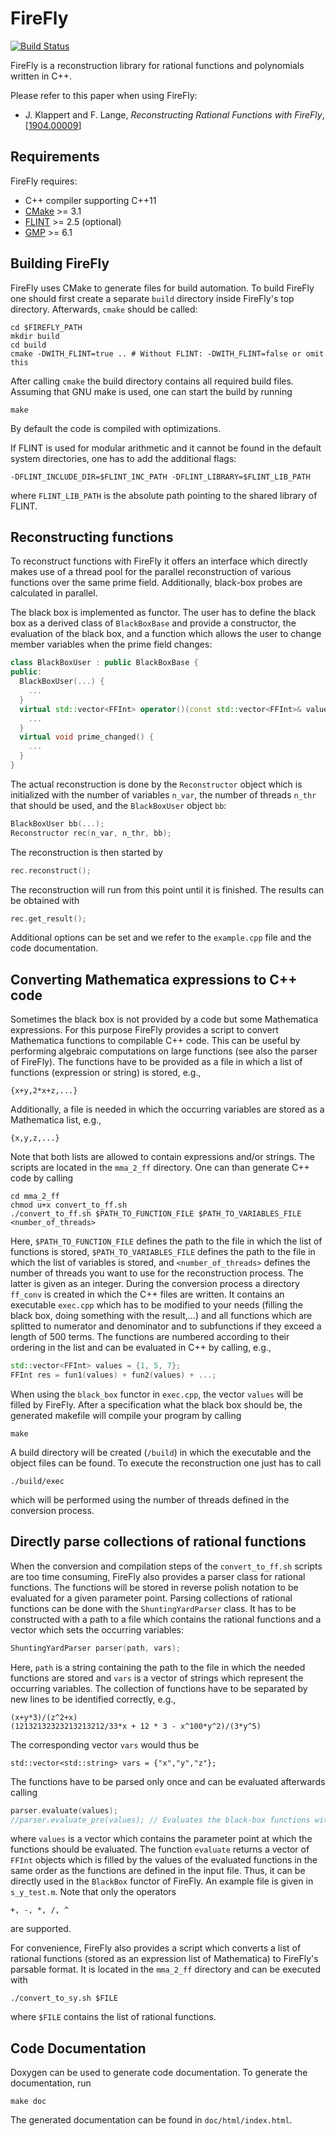 # FireFly

[![Build Status](https://travis-ci.org/jklappert/FireFly.svg?branch=master)](https://travis-ci.org/jklappert/FireFly)

FireFly is a reconstruction library for rational functions and polynomials written in C++.

Please refer to this paper when using FireFly:
* J. Klappert and F. Lange, *Reconstructing Rational Functions with FireFly*, [[1904.00009](https://arxiv.org/abs/1904.00009)]

## Requirements
FireFly requires:
* C++ compiler supporting C++11
* [CMake](https://cmake.org/) >= 3.1
* [FLINT](http://www.flintlib.org/) >= 2.5 (optional)
* [GMP](https://gmplib.org/) >= 6.1

## Building FireFly
FireFly uses CMake to generate files for build automation. To build FireFly one should first create a separate `build` directory inside FireFly's top directory. Afterwards, `cmake` should be called:

```
cd $FIREFLY_PATH
mkdir build
cd build
cmake -DWITH_FLINT=true .. # Without FLINT: -DWITH_FLINT=false or omit this
```

After calling `cmake` the build directory contains all required build files. Assuming that GNU make is used, one can start the build by running

```
make
```

By default the code is compiled with optimizations.

If FLINT is used for modular arithmetic and it cannot be found in the default system directories, one has to add the additional flags:

```
-DFLINT_INCLUDE_DIR=$FLINT_INC_PATH -DFLINT_LIBRARY=$FLINT_LIB_PATH
```

where `FLINT_LIB_PATH` is the absolute path pointing to the shared library of FLINT.

## Reconstructing functions
To reconstruct functions with FireFly it offers an interface which directly makes use of a thread pool for the parallel reconstruction of various functions over the same prime field. Additionally, black-box probes are calculated in parallel.

The black box is implemented as functor. The user has to define the black box as a derived class of `BlackBoxBase` and provide a constructor, the evaluation of the black box, and a function which allows the user to change member variables when the prime field changes:

```cpp
class BlackBoxUser : public BlackBoxBase {
public:
  BlackBoxUser(...) {
    ...
  }
  virtual std::vector<FFInt> operator()(const std::vector<FFInt>& values) {
    ...
  }
  virtual void prime_changed() {
    ...
  }
}
```

The actual reconstruction is done by the `Reconstructor` object which is initialized with the number of variables `n_var`, the number of threads `n_thr` that should be used, and the `BlackBoxUser` object `bb`:

```cpp
BlackBoxUser bb(...);
Reconstructor rec(n_var, n_thr, bb);
```

The reconstruction is then started by

```cpp
rec.reconstruct();
```

The reconstruction will run from this point until it is finished. The results can be obtained with

```cpp
rec.get_result();
```

Additional options can be set and we refer to the `example.cpp` file and the code documentation.



## Converting Mathematica expressions to C++ code
Sometimes the black box is not provided by a code but some Mathematica expressions. For this purpose FireFly provides a script to convert Mathematica functions to compilable C++ code. This can be useful by performing algebraic computations on large functions (see also the parser of FireFly). The functions have to be provided as a file in which a list of functions (expression or string) is stored, e.g.,

```
{x+y,2*x+z,...}
```

Additionally, a file is needed in which the occurring variables are stored as a Mathematica list, e.g.,

```
{x,y,z,...}
```

Note that both lists are allowed to contain expressions and/or strings. The scripts are located in the `mma_2_ff` directory. One can than generate C++ code by calling

```
cd mma_2_ff
chmod u+x convert_to_ff.sh
./convert_to_ff.sh $PATH_TO_FUNCTION_FILE $PATH_TO_VARIABLES_FILE <number_of_threads>
```

Here, `$PATH_TO_FUNCTION_FILE` defines the path to the file in which the list of functions is stored, `$PATH_TO_VARIABLES_FILE` defines the path to the file in which the list of variables is stored, and `<number_of_threads>` defines the number of threads you want to use for the reconstruction process. The latter is given as an integer. During the conversion process a directory `ff_conv` is created in which the C++ files are written. It contains an executable `exec.cpp` which has to be modified to your needs (filling the black box, doing something with the result,...) and all functions which are splitted to numerator and denominator and to subfunctions if they exceed a length of 500 terms. The functions are numbered according to their ordering in the list and can be evaluated in C++ by calling, e.g.,

```cpp
std::vector<FFInt> values = {1, 5, 7};
FFInt res = fun1(values) + fun2(values) + ...;
```

When using the `black_box` functor in `exec.cpp`, the vector `values` will be filled by FireFly. After a specification what the black box should be, the generated makefile will compile your program by calling

```
make
```

A build directory will be created (`/build`) in which the executable and the object files can be found. To execute the reconstruction one just has to call

```
./build/exec
```

which will be performed using the number of threads defined in the conversion process.

## Directly parse collections of rational functions
When the conversion and compilation steps of the `convert_to_ff.sh` scripts are too time consuming, FireFly also provides a parser class for rational functions. The functions will be stored in reverse polish notation to be evaluated for a given parameter point. Parsing collections of rational functions can be done with the `ShuntingYardParser` class. It has to be constructed with a path to a file which contains the rational functions and a vector which sets the occurring variables:

```cpp
ShuntingYardParser parser(path, vars);
```

Here, `path` is a string containing the path to the file in which the needed functions are stored and `vars` is a vector of strings which represent the occurring variables. The collection of functions have to be separated by new lines to be identified correctly, e.g.,

```
(x+y*3)/(z^2+x)
(12132132323213213212/33*x + 12 * 3 - x^100*y^2)/(3*y^5)
```

The corresponding vector `vars` would thus be

```
std::vector<std::string> vars = {"x","y","z"};
```

The functions have to be parsed only once and can be evaluated afterwards calling

```cpp
parser.evaluate(values);
//parser.evaluate_pre(values); // Evaluates the black-box functions with precomputed values (faster than evaluate). Requires parser.precompute_tokens() after a the field has changed.
```

where `values` is a vector which contains the parameter point at which the functions should be evaluated. The function `evaluate` returns a vector of `FFInt` objects which is filled by the values of the evaluated functions in the same order as the functions are defined in the input file. Thus, it can be directly used in the `BlackBox` functor of FireFly. An example file is given in `s_y_test.m`. Note that only the operators

```
+, -, *, /, ^
```

are supported.

For convenience, FireFly also provides a script which converts a list of rational functions (stored as an expression list of Mathematica) to FireFly's parsable format. It is located in the `mma_2_ff` directory and can be executed with

```
./convert_to_sy.sh $FILE
```

where `$FILE` contains the list of rational functions.

## Code Documentation
Doxygen can be used to generate code documentation. To generate the documentation, run

```
make doc
```

The generated documentation can be found in `doc/html/index.html`.
